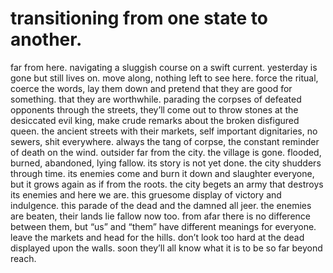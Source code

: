 # transitioning from one state to another.

far from here. navigating a sluggish course on a swift current. yesterday is gone but still lives on. move along, nothing left to see here. force the ritual, coerce the words, lay them down and pretend that they are good for something. that they are worthwhile. parading the corpses of defeated opponents through the streets, they’ll come out to throw stones at the desiccated evil king, make crude remarks about the broken disfigured queen. the ancient streets with their markets, self important dignitaries, no sewers, shit everywhere. always the tang of corpse, the constant reminder of death on the wind. outsider far from the city. the village is gone. flooded, burned, abandoned, lying fallow. its story is not yet done. the city shudders through time. its enemies come and burn it down and slaughter everyone, but it grows again as if from the roots. the city begets an army that destroys its enemies and here we are. this gruesome display of victory and indulgence. this parade of the dead and the damned all jeer. the enemies are beaten, their lands lie fallow now too. from afar there is no difference between them, but “us” and “them” have different meanings for everyone. leave the markets and head for the hills. don’t look too hard at the dead displayed upon the walls. soon they’ll all know what it is to be so far beyond reach. 